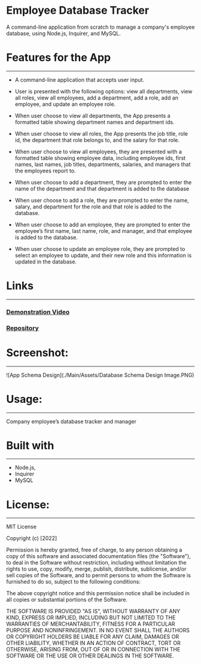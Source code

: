 # Employee Database Tracker
A command-line application from scratch to manage a company's employee database, using Node.js, Inquirer, and MySQL.
# Features for the App 
-----------------------------------------------------------------------  
-	A command-line application that accepts user input.

-	User is presented with the following options: view all departments, view all roles, view all employees, add a department, add a role, add an employee, and update an employee role.

-	When user choose to view all departments, the App presents a formatted table showing department names and department ids.

-	When user choose to view all roles, the App presents the job title, role id, the department that role belongs to, and the salary for that role.

-	When user choose to view all employees, they are presented with a formatted table showing employee data, including employee ids, first names, last names, job titles, departments, salaries, and managers that the employees report to.

-	When user choose to add a department, they are prompted to enter the name of the department and that department is added to the database

-	When user choose to add a role, they are prompted to enter the name, salary, and department for the role and that role is added to the database.

-	When user choose to add an employee, they are prompted to enter the employee’s first name, last name, role, and manager, and that employee is added to the database.

-	When user choose to update an employee role, they are prompted to select an employee to update, and their new role and this information is updated in the database.

# Links
-----------------------------------------------------------------------
### [Demonstration Video](https://youtu.be/j9wPerrACYw)
### [Repository](https://github.com/Micky-Ad/Employee-Tracker)


# Screenshot:
----------------------------------------------------------------------

 ![App Schema Design](./Main/Assets/Database Schema Design Image.PNG)

# Usage:
----------------------------------------------------------------------
Company employee’s database tracker and manager

# Built with
-----------------------------------------------------------------------
 - Node.js, 
- Inquirer
- MySQL

# License:
-----------------------------------------------------------------------
MIT License

  Copyright (c) [2022]

Permission is hereby granted, free of charge, to any person obtaining a copy of this software and associated documentation files (the "Software"), to deal in the Software without restriction, including without limitation the rights to use, copy, modify, merge, publish, distribute, sublicense, and/or sell copies of the Software, and to permit persons to whom the Software is furnished to do so, subject to the following conditions:

The above copyright notice and this permission notice shall be included in all copies or substantial portions of the Software.

THE SOFTWARE IS PROVIDED "AS IS", WITHOUT WARRANTY OF ANY KIND, EXPRESS OR IMPLIED, INCLUDING BUT NOT LIMITED TO THE WARRANTIES OF MERCHANTABILITY, FITNESS FOR A PARTICULAR PURPOSE AND NONINFRINGEMENT. IN NO EVENT SHALL THE AUTHORS OR COPYRIGHT HOLDERS BE LIABLE FOR ANY CLAIM, DAMAGES OR OTHER LIABILITY, WHETHER IN AN ACTION OF CONTRACT, TORT OR OTHERWISE, ARISING FROM, OUT OF OR IN CONNECTION WITH THE SOFTWARE OR THE USE OR OTHER DEALINGS IN THE SOFTWARE.
